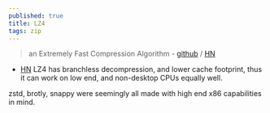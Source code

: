 ```yaml
---
published: true
title: LZ4
tags: zip
---
```

> an Extremely Fast Compression Algorithm - [github](https://lz4.github.io/lz4/) / [HN](https://news.ycombinator.com/item?id=25915274)

- [HN](https://news.ycombinator.com/item?id=25926311)
LZ4 has branchless decompression, and lower cache footprint, thus it can work on low end, and non-desktop CPUs equally well.

zstd, brotly, snappy were seemingly all made with high end x86 capabilities in mind. 


